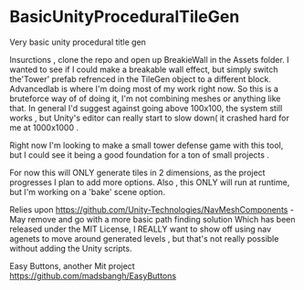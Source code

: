# BasicUnityProceduralTileGen
Very basic unity procedural title gen 


Insurctions , clone the repo and open up BreakieWall in the Assets folder. I wanted to see if I could make a breakable wall effect, but simply 
switch the'Tower' prefab refrenced  in the TileGen object to a different block. 
Advancedlab is where I'm doing most of my work right now. So this is a bruteforce way of of doing it, I'm not combining meshes or anything like that. In general I'd suggest against going above 100x100, the system still works , but Unity's editor can really start to slow down( it crashed hard for me at 1000x1000 . 

Right now I'm looking to make a small tower defense game with this tool, but I could see it being a good foundation for a ton of small projects . 

For now this will ONLY generate tiles in 2 dimensions, as the project progresses I plan to add more options. 
Also , this ONLY will run at runtime, but I'm working on a 'bake' scene option. 

Relies upon 
https://github.com/Unity-Technologies/NavMeshComponents - May remove and go with a more basic path finding solution 
Which has been released under the MIT License, I REALLY want to show off using nav agenets to move around generated levels , but that's not really possible without adding the Unity scripts. 

Easy Buttons, another Mit project 
https://github.com/madsbangh/EasyButtons


